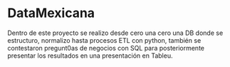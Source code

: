 # DataMexicana
Dentro de este proyecto se realizo desde cero una cero una DB donde se estructuro, normalizo hasta procesos ETL con python, también se contestaron pregunt0as de negocios con SQL para posteriormente presentar los resultados en una presentación en Tableu.
